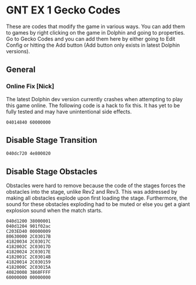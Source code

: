 # GNT EX 1 Gecko Codes

These are codes that modify the game in various ways. You can add them to games by right clicking on the game in Dolphin and going to properties. Go to Gecko Codes and you can add them here by either going to Edit Config or hitting the Add button (Add button only exists in latest Dolphin versions).

## General

### Online Fix [Nick]

The latest Dolphin dev version currently crashes when attempting to play this game online. The following code is a hack to fix this. It has yet to be fully tested and may have unintentional side effects.

```gecko
04014840 60000000
```

## Disable Stage Transition

```gecko
040dc720 4e800020
```

## Disable Stage Obstacles

Obstacles were hard to remove because the code of the stages forces the obstacles into the stage, unlike Rev2 and Rev3. This was addressed by making all obstacles explode upon first loading the stage. Furthermore, the sound for these obstacles exploding had to be muted or else you get a giant explosion sound when the match starts.

```gecko
040d1200 38000001
040d1204 901f02ac
C203ED40 00000009
80630000 2C03017B
41820034 2C03017C
4182002C 2C03017D
41820024 2C03017E
4182001C 2C03014B
41820014 2C030159
4182000C 2C03015A
40820008 3860FFFF
60000000 00000000
```
